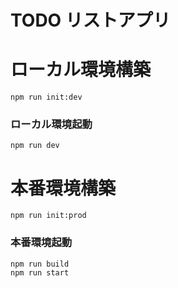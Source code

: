 # TODO リストアプリ

# ローカル環境構築

```shell
npm run init:dev
```

### ローカル環境起動

```shell
npm run dev
```

# 本番環境構築

```shell
npm run init:prod
```

### 本番環境起動

```shell
npm run build
npm run start
```
